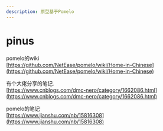 ```yaml
---
description: 原型基于Pomelo
---
```


# pinus

pomelo的wiki  
[https://github.com/NetEase/pomelo/wiki/Home-in-Chinese](https://github.com/NetEase/pomelo/wiki/Home-in-Chinese)

有个大佬分享的笔记.  
[https://www.cnblogs.com/dmc-nero/category/1662086.html](https://www.cnblogs.com/dmc-nero/category/1662086.html)

pomelo的笔记  
[https://www.jianshu.com/nb/15816308](https://www.jianshu.com/nb/15816308)



